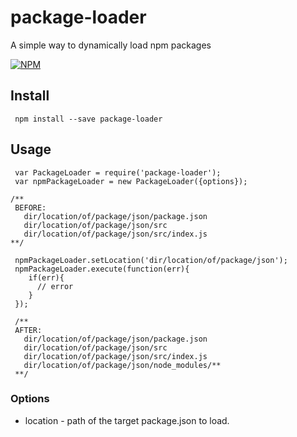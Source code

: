 # package-loader
  A simple way to dynamically load npm packages 
  
[![NPM](https://nodei.co/npm/package-loader.png?downloads=true&downloadRank=true&stars=true)](https://nodei.co/npm/package-loader?downloads=true&downloadRank=true&stars=true)


## Install

```
 npm install --save package-loader
```

## Usage

```
 var PackageLoader = require('package-loader');
 var npmPackageLoader = new PackageLoader({options});

/**
 BEFORE: 
   dir/location/of/package/json/package.json
   dir/location/of/package/json/src
   dir/location/of/package/json/src/index.js
**/

 npmPackageLoader.setLocation('dir/location/of/package/json');
 npmPackageLoader.execute(function(err){
    if(err){
      // error
    }
 });
  
 /**
 AFTER: 
   dir/location/of/package/json/package.json
   dir/location/of/package/json/src
   dir/location/of/package/json/src/index.js
   dir/location/of/package/json/node_modules/**
 **/

```

### Options 
 
  - location - path of the target package.json to load.
